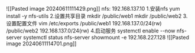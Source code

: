 
![[Pasted image 20240611111429.png]]
nfs: 192.168.137.10
1.安装nfs
yum install -y nfs-utils
2.设置共享目录
mkdir /public/web1
mkdir /public/web2
3.设置配置文件
vim /etc/exports
/public/web1 192.168.137.0/24(rw)
/public/web2 192.168.137.0/24(rw)
4.启动服务
systemctl enable --now nfs-server
systemctl status nfs-server
showmount -e 192.168.227.128
![[Pasted image 20240611114701.png]]

